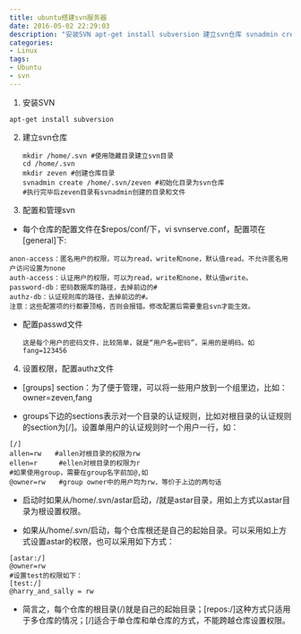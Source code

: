 ```yaml
---
title: ubuntu搭建svn服务器
date: 2016-05-02 22:29:03
description: "安装SVN apt-get install subversion 建立svn仓库 svnadmin create /home/.svn/zeven"
categories:
- Linux
tags:
- Ubuntu
- svn
---
```

1. 安装SVN
  ```shell
  apt-get install subversion
  ```
2. 建立svn仓库
    ```shell
    mkdir /home/.svn #使用隐藏目录建立svn目录
    cd /home/.svn
    mkdir zeven #创建仓库目录
    svnadmin create /home/.svn/zeven #初始化目录为svn仓库
    #执行完毕后zeven目录有svnadmin创建的目录和文件
    ```
3. 配置和管理svn

  - 每个仓库的配置文件在$repos/conf/下，vi svnserve.conf，配置项在[general]下:
  ```
  anon-access：匿名用户的权限，可以为read，write和none，默认值read。不允许匿名用户访问设置为none
  auth-access：认证用户的权限，可以为read，write和none，默认值write。
  password-db：密码数据库的路径，去掉前边的#
  authz-db：认证规则库的路径，去掉前边的#。
  注意：这些配置项的行都要顶格，否则会报错。修改配置后需要重启svn才能生效。
  ```
  - 配置passwd文件

        这是每个用户的密码文件，比较简单，就是“用户名=密码”，采用的是明码。如fang=123456

4. 设置权限，配置authz文件

  - [groups] section：为了便于管理，可以将一些用户放到一个组里边，比如：owner=zeven,fang

  - groups下边的sections表示对一个目录的认证规则，比如对根目录的认证规则的section为[/]。设置单用户的认证规则时一个用户一行，如：
  ```shell
[/]
allen=rw　　#allen对根目录的权限为rw
ellen=r　　  #ellen对根目录的权限为r
#如果使用group，需要在group名字前加@,如
@owner=rw　　#group owner中的用户均为rw，等价于上边的两句话
  ```
  - 启动时如果从/home/.svn/astar启动，/就是astar目录，用如上方式以astar目录为根设置权限。

  - 如果从/home/.svn/启动，每个仓库根还是自己的起始目录。可以采用如上方式设置astar的权限，也可以采用如下方式：
  ```shell
  [astar:/]
  @owner=rw
  #设置test的权限如下：
  [test:/]
  @harry_and_sally = rw
  ```
  - 简言之，每个仓库的根目录(/)就是自己的起始目录；[repos:/]这种方式只适用于多仓库的情况；[/]适合于单仓库和单仓库的方式，不能跨越仓库设置权限。
